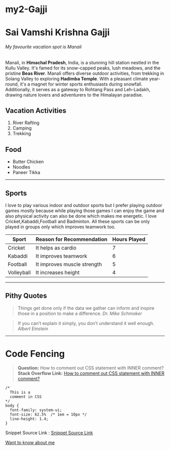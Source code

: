 # my2-Gajji
# Sai Vamshi Krishna Gajji
###### My favourite vacation spot is Manali

Manali, in **Himachal Pradesh**, India, is a stunning hill station nestled in the Kullu Valley. It's famed for its snow-capped peaks, lush meadows, and the pristine **Beas River**. Manali offers diverse outdoor activities, from trekking in Solang Valley to exploring **Hadimba Temple**. With a pleasant climate year-round, it's a magnet for winter sports enthusiasts during snowfall. Additionally, it serves as a gateway to Rohtang Pass and Leh-Ladakh, drawing nature lovers and adventurers to the Himalayan paradise.

## Vacation Activities
1. River Rafting
2. Camping
3. Trekking

## Food
* Butter Chicken
* Noodles
* Paneer Tikka
______________________________________________________________________________________________________________
## Sports

I love to play various indoor and outdoor sports but I prefer playing outdoor games mostly because while playing those games I can enjoy the game and also physical activity can also be done which makes me energetic. I love Cricket,Kabaddi,Football and Badminton. All these sports can be only played in groups only which improves teamwork too.

|Sport     | Reason for Recommendation  | Hours Played  |
|----------|--------------------------- |---------------|
|Cricket   | It helps as cardio         | 7             | 
|Kabaddi   | It improves teamwork       | 6             |
|Football  | It improves muscle strength| 5             |
|Volleyball| It increases height        | 4             |

_________________________________________________________________________________________________________

## Pithy Quotes

> Things get done only if the data we gather can inform and inspire those in a position to make a difference. *Dr. Mike Schmoker*

> If you can’t explain it simply, you don’t understand it well enough. *Albert Einstein*

_________________________________________________________________________________________________________

# Code Fencing

> **Question:** How to comment out CSS statement with INNER comment?
> **Stack Overflow Link:** [How to comment out CSS statement with INNER comment?](https://stackoverflow.com/questions/69467087/how-to-comment-out-css-statement-with-inner-comment)

```
/*
  This is a 
  comment in CSS
*/
body {
  font-family: system-ui;
  font-size: 62.5%  /* 1em = 10px */
  line-height: 1.4;
}

```

Snippet Source Link : [Snippet Source Link](https://css-tricks.com/snippets/css/comments-in-css/)

[Want to know about me](MyStats.md)